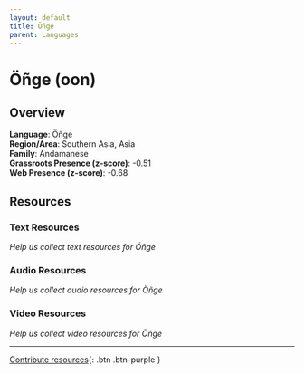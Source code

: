 ```yaml
---
layout: default
title: Öñge
parent: Languages
---
```


# Öñge (oon)

## Overview

**Language**: Öñge  
**Region/Area**: Southern Asia, Asia  
**Family**: Andamanese  
**Grassroots Presence (z-score)**: -0.51  
**Web Presence (z-score)**: -0.68  

## Resources

### Text Resources
*Help us collect text resources for Öñge*

### Audio Resources
*Help us collect audio resources for Öñge*

### Video Resources
*Help us collect video resources for Öñge*

---

[Contribute resources](https://forms.office.com/e/1SfLJx3u1r){: .btn .btn-purple }
